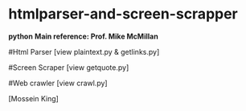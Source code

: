 # htmlparser-and-screen-scrapper
__python__
__Main reference: Prof. Mike McMillan__

#Html Parser
[view plaintext.py & getlinks.py]


#Screen Scraper
[view getquote.py]


#Web crawler
[view crawl.py]





[Mossein King]
